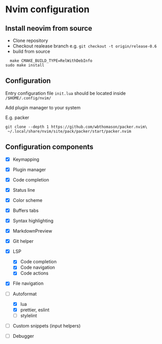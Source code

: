 # Nvim configuration

## Install neovim from source

* Clone repository
* Checkout realease branch e.g. `git checkout -t origin/release-0.6`
* build from source
```
  make CMAKE_BUILD_TYPE=RelWithDebInfo
sudo make install
```

## Configuration
Entry configuration file `init.lua` should be located inside `/$HOME/.config/nvim/`

Add plugin manager to your system

E.g. packer
```
git clone --depth 1 https://github.com/wbthomason/packer.nvim\
 ~/.local/share/nvim/site/pack/packer/start/packer.nvim
```

## Configuration components

* [x] Keymapping
* [x] Plugin manager
* [x] Code completion
* [x] Status line
* [x] Color scheme
* [x] Buffers tabs
* [x] Syntax highlighting
* [x] MarkdownPreview
* [x] Git helper
* [x] LSP
  * [x] Code completion
  * [x] Code navigation
  * [x] Code actions
* [x] File navigation

* [ ] Autoformat
  * [x] lua
  * [x] prettier, eslint
  * [ ] stylelint

* [ ] Custom snippets (input helpers)
* [ ] Debugger
